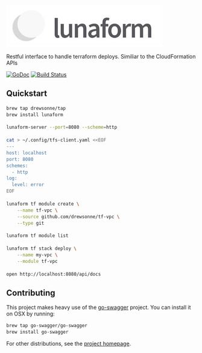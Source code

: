 ![lunaform](./docs/lunaform.jpeg)

Restful interface to handle terraform deploys. Similiar to the CloudFormation APIs

[![GoDoc](https://godoc.org/github.com/drewsonne/lunaform/gocd?status.svg)](https://godoc.org/github.com/drewsonne/lunaform/gocd)
[![Build Status](https://travis-ci.org/drewsonne/lunaform.svg?branch=master)](https://travis-ci.org/drewsonne/lunaform)

## Quickstart

```bash
brew tap drewsonne/tap
brew install lunaform

lunaform-server --port=8080 --scheme=http

cat > ~/.config/tfs-client.yaml <<EOF
---
host: localhost
port: 8080
schemes:
  - http
log:
  level: error
EOF

lunaform tf module create \
    --name tf-vpc \
    --source github.com/drewsonne/tf-vpc \
    --type git

lunaform tf module list
    
lunaform tf stack deploy \
    --name my-vpc \
    --module tf-vpc

open http://localhost:8080/api/docs


```

## Contributing

This project makes heavy use of the [go-swagger](https://github.com/go-swagger/go-swagger) project. You can install it
on OSX by running:

```bash
brew tap go-swagger/go-swagger
brew install go-swagger
```

For other distributions, see the  [project homepage](https://github.com/go-swagger/go-swagger).

